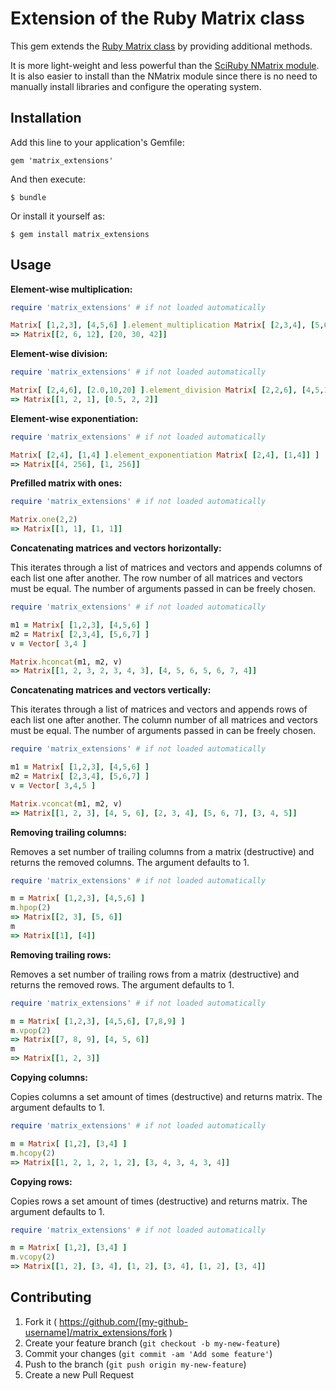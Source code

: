 # Extension of the Ruby Matrix class

This gem extends the [Ruby Matrix class](http://www.ruby-doc.org/stdlib-2.1.2/libdoc/matrix/rdoc/Matrix.html) by providing additional methods.

It is more light-weight and less powerful than the [SciRuby NMatrix module](https://github.com/SciRuby/nmatrix). It is also easier to install than the NMatrix module since there is no need to manually install libraries and configure the operating system.

## Installation

Add this line to your application's Gemfile:

    gem 'matrix_extensions'

And then execute:

    $ bundle

Or install it yourself as:

    $ gem install matrix_extensions

## Usage

**Element-wise multiplication:**

```ruby
require 'matrix_extensions' # if not loaded automatically

Matrix[ [1,2,3], [4,5,6] ].element_multiplication Matrix[ [2,3,4], [5,6,7] ]
=> Matrix[[2, 6, 12], [20, 30, 42]]
```

**Element-wise division:**

```ruby
require 'matrix_extensions' # if not loaded automatically

Matrix[ [2,4,6], [2.0,10,20] ].element_division Matrix[ [2,2,6], [4,5,10] ]
=> Matrix[[1, 2, 1], [0.5, 2, 2]]
```

**Element-wise exponentiation:**

```ruby
require 'matrix_extensions' # if not loaded automatically

Matrix[ [2,4], [1,4] ].element_exponentiation Matrix[ [2,4], [1,4]] ]
=> Matrix[[4, 256], [1, 256]]
```

**Prefilled matrix with ones:**

```ruby
require 'matrix_extensions' # if not loaded automatically

Matrix.one(2,2)
=> Matrix[[1, 1], [1, 1]]
```

**Concatenating matrices and vectors horizontally:**

This iterates through a list of matrices and vectors and appends columns of each list one after another. The row number of all matrices and vectors must be equal. The number of arguments passed in can be freely chosen.

```ruby
require 'matrix_extensions' # if not loaded automatically

m1 = Matrix[ [1,2,3], [4,5,6] ]
m2 = Matrix[ [2,3,4], [5,6,7] ]
v = Vector[ 3,4 ]

Matrix.hconcat(m1, m2, v)
=> Matrix[[1, 2, 3, 2, 3, 4, 3], [4, 5, 6, 5, 6, 7, 4]]
```

**Concatenating matrices and vectors vertically:**

This iterates through a list of matrices and vectors and appends rows of each list one after another. The column number of all matrices and vectors must be equal. The number of arguments passed in can be freely chosen.

```ruby
require 'matrix_extensions' # if not loaded automatically

m1 = Matrix[ [1,2,3], [4,5,6] ]
m2 = Matrix[ [2,3,4], [5,6,7] ]
v = Vector[ 3,4,5 ]

Matrix.vconcat(m1, m2, v)
=> Matrix[[1, 2, 3], [4, 5, 6], [2, 3, 4], [5, 6, 7], [3, 4, 5]]
```

**Removing trailing columns:**

Removes a set number of trailing columns from a matrix (destructive) and returns the removed columns. The argument defaults to 1.

```ruby
require 'matrix_extensions' # if not loaded automatically

m = Matrix[ [1,2,3], [4,5,6] ]
m.hpop(2)
=> Matrix[[2, 3], [5, 6]]
m
=> Matrix[[1], [4]]
```

**Removing trailing rows:**

Removes a set number of trailing rows from a matrix (destructive) and returns the removed rows. The argument defaults to 1.

```ruby
require 'matrix_extensions' # if not loaded automatically

m = Matrix[ [1,2,3], [4,5,6], [7,8,9] ]
m.vpop(2)
=> Matrix[[7, 8, 9], [4, 5, 6]]
m
=> Matrix[[1, 2, 3]]
```

**Copying columns:**

Copies columns a set amount of times (destructive) and returns matrix. The argument defaults to 1.

```ruby
require 'matrix_extensions' # if not loaded automatically

m = Matrix[ [1,2], [3,4] ]
m.hcopy(2)
=> Matrix[[1, 2, 1, 2, 1, 2], [3, 4, 3, 4, 3, 4]]
```

**Copying rows:**

Copies rows a set amount of times (destructive) and returns matrix. The argument defaults to 1.

```ruby
require 'matrix_extensions' # if not loaded automatically

m = Matrix[ [1,2], [3,4] ]
m.vcopy(2)
=> Matrix[[1, 2], [3, 4], [1, 2], [3, 4], [1, 2], [3, 4]]
```

## Contributing

1. Fork it ( https://github.com/[my-github-username]/matrix_extensions/fork )
2. Create your feature branch (`git checkout -b my-new-feature`)
3. Commit your changes (`git commit -am 'Add some feature'`)
4. Push to the branch (`git push origin my-new-feature`)
5. Create a new Pull Request
